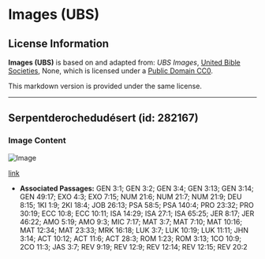 # Images (UBS)

## License Information

**Images (UBS)** is based on and adapted from: _UBS Images_, [United Bible Societies](https://unitedbiblesocieties.org/), None, which is licensed under a [Public Domain CC0](https://creativecommons.org/public-domain/cc0/).

This markdown version is provided under the same license.



--------------------------------

## Serpentderochedudésert (id: 282167)

### Image Content

![Image](https://cdn.aquifer.bible/aquifer-content/resources/Media/WEB-0180_desertrocksnake.jpg)

[link](https://cdn.aquifer.bible/aquifer-content/resources/Media/WEB-0180_desertrocksnake.jpg)

* **Associated Passages:** GEN 3:1; GEN 3:2; GEN 3:4; GEN 3:13; GEN 3:14; GEN 49:17; EXO 4:3; EXO 7:15; NUM 21:6; NUM 21:7; NUM 21:9; DEU 8:15; 1KI 1:9; 2KI 18:4; JOB 26:13; PSA 58:5; PSA 140:4; PRO 23:32; PRO 30:19; ECC 10:8; ECC 10:11; ISA 14:29; ISA 27:1; ISA 65:25; JER 8:17; JER 46:22; AMO 5:19; AMO 9:3; MIC 7:17; MAT 3:7; MAT 7:10; MAT 10:16; MAT 12:34; MAT 23:33; MRK 16:18; LUK 3:7; LUK 10:19; LUK 11:11; JHN 3:14; ACT 10:12; ACT 11:6; ACT 28:3; ROM 1:23; ROM 3:13; 1CO 10:9; 2CO 11:3; JAS 3:7; REV 9:19; REV 12:9; REV 12:14; REV 12:15; REV 20:2

